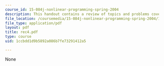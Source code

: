 ```yaml
---
course_id: 15-084j-nonlinear-programming-spring-2004
description: This handout contains a review of topics and problems covered in class.
file_location: /coursemedia/15-084j-nonlinear-programming-spring-2004/1ccbdd1d9b5892a086b7fe73291412a5_rec4.pdf
file_type: application/pdf
layout: pdf
title: rec4.pdf
type: course
uid: 1ccbdd1d9b5892a086b7fe73291412a5

---
```

None